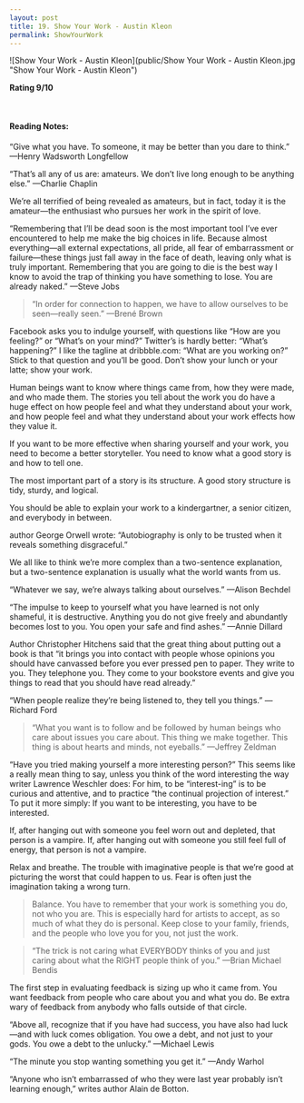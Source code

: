 ```yaml
---
layout: post
title: 19. Show Your Work - Austin Kleon
permalink: ShowYourWork
---
```


![Show Your Work - Austin Kleon](public/Show Your Work - Austin Kleon.jpg "Show Your Work - Austin Kleon")
 

**Rating 9/10** 

<br>

#### Reading Notes:

“Give what you have. To someone, it may be better than you dare to think.”
—Henry Wadsworth Longfellow

 “That’s all any of us are: amateurs. We don’t live long enough to be anything else.”
—Charlie Chaplin

We’re all terrified of being revealed as amateurs, but in fact, today it is the amateur—the enthusiast who pursues her work in the spirit of love.

“Remembering that I’ll be dead soon is the most important tool I’ve ever encountered to help me make the big choices in life. Because almost everything—all external expectations, all pride, all fear of embarrassment or failure—these things just fall away in the face of death, leaving only what is truly important. Remembering that you are going to die is the best way I know to avoid the trap of thinking you have something to lose. You are already naked.”
—Steve Jobs


> “In order for connection to happen, we have to allow ourselves to be seen—really seen.”
—Brené Brown

Facebook asks you to indulge yourself, with questions like “How are you feeling?” or “What’s on your mind?” Twitter’s is hardly better: “What’s happening?” I like the tagline at dribbble.com: “What are you working on?” Stick to that question and you’ll be good. Don’t show your lunch or your latte; show your work.

Human beings want to know where things came from, how they were made, and who made them. The stories you tell about the work you do have a huge effect on how people feel and what they understand about your work, and how people feel and what they understand about your work effects how they value it.

If you want to be more effective when sharing yourself and your work, you need to become a better storyteller. You need to know what a good story is and how to tell one.

The most important part of a story is its structure. A good story structure is tidy, sturdy, and logical.

You should be able to explain your work to a kindergartner, a senior citizen, and everybody in between.

author George Orwell wrote: “Autobiography is only to be trusted when it reveals something disgraceful.”

We all like to think we’re more complex than a two-sentence explanation, but a two-sentence explanation is usually what the world wants from us.

“Whatever we say, we’re always talking about ourselves.”
—Alison Bechdel

“The impulse to keep to yourself what you have learned is not only shameful, it is destructive. Anything you do not give freely and abundantly becomes lost to you. You open your safe and find ashes.”
—Annie Dillard

Author Christopher Hitchens said that the great thing about putting out a book is that “it brings you into contact with people whose opinions you should have canvassed before you ever pressed pen to paper. They write to you. They telephone you. They come to your bookstore events and give you things to read that you should have read already.”


“When people realize they’re being listened to, they tell you things.”
—Richard Ford


> “What you want is to follow and be followed by human beings who care about issues you care about. This thing we make together. This thing is about hearts and minds, not eyeballs.”
—Jeffrey Zeldman


“Have you tried making yourself a more interesting person?” This seems like a really mean thing to say, unless you think of the word interesting the way writer Lawrence Weschler does: For him, to be “interest-ing” is to be curious and attentive, and to practice “the continual projection of interest.” To put it more simply: If you want to be interesting, you have to be interested.

If, after hanging out with someone you feel worn out and depleted, that person is a vampire. If, after hanging out with someone you still feel full of energy, that person is not a vampire.

Relax and breathe. The trouble with imaginative people is that we’re good at picturing the worst that could happen to us. Fear is often just the imagination taking a wrong turn.

> Balance. You have to remember that your work is something you do, not who you are. This is especially hard for artists to accept, as so much of what they do is personal. Keep close to your family, friends, and the people who love you for you, not just the work.

> “The trick is not caring what EVERYBODY thinks of you and just caring about what the RIGHT people think of you.”
—Brian Michael Bendis

The first step in evaluating feedback is sizing up who it came from. You want feedback from people who care about you and what you do. Be extra wary of feedback from anybody who falls outside of that circle.

“Above all, recognize that if you have had success, you have also had luck—and with luck comes obligation. You owe a debt, and not just to your gods. You owe a debt to the unlucky.”
—Michael Lewis

“The minute you stop wanting something you get it.”
—Andy Warhol

“Anyone who isn’t embarrassed of who they were last year probably isn’t learning enough,” writes author Alain de Botton.


